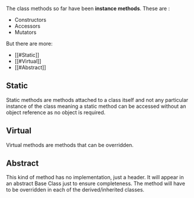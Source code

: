 The class methods so far have been **instance methods**. These are :

- Constructors
- Accessors
- Mutators

But there are more:

- [[#Static]]
- [[#Virtual]]
- [[#Abstract]]

## Static

Static methods are methods attached to a class itself and not any particular instance of the class meaning a static method can be accessed without an object reference as no object is required.

## Virtual

Virtual methods are methods that can be overridden.

## Abstract

This kind of method has no implementation, just a header. It will appear in an abstract Base Class just to ensure completeness. The method will have to be overridden in each of the derived/inherited classes.
